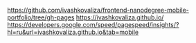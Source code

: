 https://github.com/ivashkovaliza/frontend-nanodegree-mobile-portfolio/tree/gh-pages
https://ivashkovaliza.github.io/
https://developers.google.com/speed/pagespeed/insights/?hl=ru&url=ivashkovaliza.github.io&tab=mobile